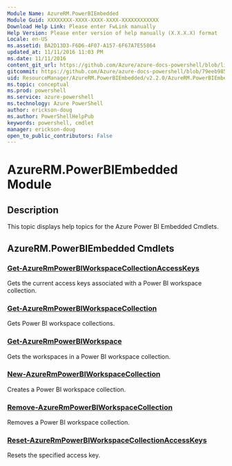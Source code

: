 ```yaml
---
Module Name: AzureRM.PowerBIEmbedded
Module Guid: XXXXXXXX-XXXX-XXXX-XXXX-XXXXXXXXXXXX
Download Help Link: Please enter FwLink manually
Help Version: Please enter version of help manually (X.X.X.X) format
Locale: en-US
ms.assetid: BA2D13D3-F6D6-4F07-A157-6F67A7E55864
updated_at: 11/11/2016 11:03 PM
ms.date: 11/11/2016
content_git_url: https://github.com/Azure/azure-docs-powershell/blob/live/azureps-cmdlets-docs/ResourceManager/AzureRM.PowerBIEmbedded/v2.2.0/AzureRM.PowerBIEmbedded.md
gitcommit: https://github.com/Azure/azure-docs-powershell/blob/79eeb985ea480979357fb4695832a0c3d29a48bf/azureps-cmdlets-docs/ResourceManager/AzureRM.PowerBIEmbedded/v2.2.0/AzureRM.PowerBIEmbedded.md
uid: ResourceManager/AzureRM.PowerBIEmbedded/v2.2.0/AzureRM.PowerBIEmbedded.md
ms.topic: conceptual
ms.prod: powershell
ms.service: azure-powershell
ms.technology: Azure PowerShell
author: erickson-doug
ms.author: PowerShellHelpPub
keywords: powershell, cmdlet
manager: erickson-doug
open_to_public_contributors: False
---
```


# AzureRM.PowerBIEmbedded Module
## Description
This topic displays help topics for the Azure Power BI Embedded Cmdlets.

## AzureRM.PowerBIEmbedded Cmdlets
### [Get-AzureRmPowerBIWorkspaceCollectionAccessKeys](./Get-AzureRmPowerBIWorkspaceCollectionAccessKeys.md)
Gets the current access keys associated with a Power BI workspace collection.


### [Get-AzureRmPowerBIWorkspaceCollection](./Get-AzureRmPowerBIWorkspaceCollection.md)
Gets Power BI workspace collections.


### [Get-AzureRmPowerBIWorkspace](./Get-AzureRmPowerBIWorkspace.md)
Gets the workspaces in a Power BI workspace collection.


### [New-AzureRmPowerBIWorkspaceCollection](./New-AzureRmPowerBIWorkspaceCollection.md)
Creates a Power BI workspace collection.


### [Remove-AzureRmPowerBIWorkspaceCollection](./Remove-AzureRmPowerBIWorkspaceCollection.md)
Removes a Power BI workspace collection.


### [Reset-AzureRmPowerBIWorkspaceCollectionAccessKeys](./Reset-AzureRmPowerBIWorkspaceCollectionAccessKeys.md)
Resets the specified access key.



